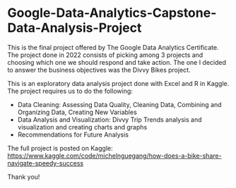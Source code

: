 # Google-Data-Analytics-Capstone-Data-Analysis-Project

This is the final project offered by The Google Data Analytics Certificate. The project done in 2022 consists of picking among 3 projects and choosing which one we should respond and take action. The one I decided to answer the business objectives was the Divvy Bikes project. 

This is an exploratory data analysis project done with Excel and R in Kaggle. The project requires us to do the following: 
- Data Cleaning: Assessing Data Quality, Cleaning Data, Combining and Organizing Data, Creating New Variables
- Data Analysis and Visualization: Divvy Trip Trends analysis and visualization and creating charts and graphs
- Recommendations for Future Analysis

The full project is posted on Kaggle:
https://www.kaggle.com/code/michelnguegang/how-does-a-bike-share-navigate-speedy-success

Thank you!
